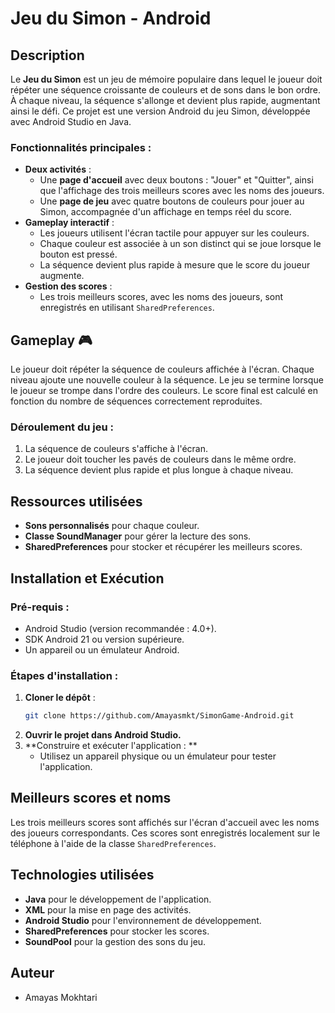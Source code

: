 # Jeu du Simon - Android 

## Description 

Le **Jeu du Simon** est un jeu de mémoire populaire dans lequel le joueur doit répéter une séquence croissante de couleurs et de sons dans le bon ordre. À chaque niveau, la séquence s'allonge et devient plus rapide, augmentant ainsi le défi. Ce projet est une version Android du jeu Simon, développée avec Android Studio en Java.

### Fonctionnalités principales :
- **Deux activités** :
  - Une **page d'accueil** avec deux boutons : "Jouer" et "Quitter", ainsi que l'affichage des trois meilleurs scores avec les noms des joueurs.
  - Une **page de jeu** avec quatre boutons de couleurs pour jouer au Simon, accompagnée d'un affichage en temps réel du score.
- **Gameplay interactif** : 
  - Les joueurs utilisent l'écran tactile pour appuyer sur les couleurs.
  - Chaque couleur est associée à un son distinct qui se joue lorsque le bouton est pressé.
  - La séquence devient plus rapide à mesure que le score du joueur augmente.
- **Gestion des scores** : 
  - Les trois meilleurs scores, avec les noms des joueurs, sont enregistrés en utilisant `SharedPreferences`.

## Gameplay 🎮

Le joueur doit répéter la séquence de couleurs affichée à l'écran. Chaque niveau ajoute une nouvelle couleur à la séquence. 
Le jeu se termine lorsque le joueur se trompe dans l'ordre des couleurs. Le score final est calculé en fonction du nombre de séquences correctement reproduites.

### Déroulement du jeu :
1. La séquence de couleurs s'affiche à l'écran.
2. Le joueur doit toucher les pavés de couleurs dans le même ordre.
3. La séquence devient plus rapide et plus longue à chaque niveau.

## Ressources utilisées 

- **Sons personnalisés** pour chaque couleur.
- **Classe SoundManager** pour gérer la lecture des sons.
- **SharedPreferences** pour stocker et récupérer les meilleurs scores.

## Installation et Exécution 

### Pré-requis :
- Android Studio (version recommandée : 4.0+).
- SDK Android 21 ou version supérieure.
- Un appareil ou un émulateur Android.

### Étapes d'installation :

1. **Cloner le dépôt** :
   ```bash
   git clone https://github.com/Amayasmkt/SimonGame-Android.git
   ```
2. **Ouvrir le projet dans Android Studio.**
3. **Construire et exécuter l'application : **
   - Utilisez un appareil physique ou un émulateur pour tester l'application.

## Meilleurs scores et noms

Les trois meilleurs scores sont affichés sur l'écran d'accueil avec les noms des joueurs correspondants. 
Ces scores sont enregistrés localement sur le téléphone à l'aide de la classe `SharedPreferences`.

## Technologies utilisées
- **Java** pour le développement de l'application.
- **XML** pour la mise en page des activités.
- **Android Studio** pour l'environnement de développement.
- **SharedPreferences** pour stocker les scores.
- **SoundPool** pour la gestion des sons du jeu.

## Auteur 
- Amayas Mokhtari
